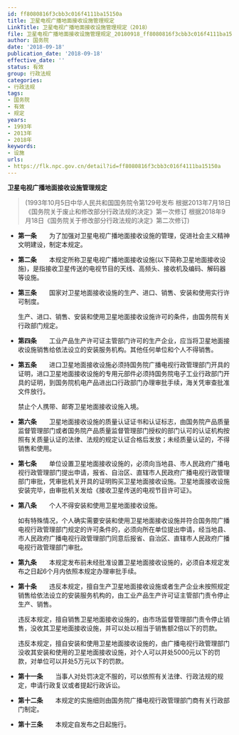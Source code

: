 ```yaml
---
id: ff8080816f3cbb3c016f4111ba15150a
title: 卫星电视广播地面接收设施管理规定
LinkTitle: 卫星电视广播地面接收设施管理规定（2018）
file: 卫星电视广播地面接收设施管理规定_20180918_ff8080816f3cbb3c016f4111ba15150a.docx
author: 国务院
date: '2018-09-18'
publication_date: '2018-09-18'
effective_date: ''
status: 有效
group: 行政法规
categories:
- 行政法规
tags:
- 国务院
- 有效
- 规定
years:
- 1993年
- 2013年
- 2018年
keywords:
- 设施
urls:
- https://flk.npc.gov.cn/detail?id=ff8080816f3cbb3c016f4111ba15150a
---
```


**卫星电视广播地面接收设施管理规定**

> (1993年10月5日中华人民共和国国务院令第129号发布 根据2013年7月18日《国务院关于废止和修改部分行政法规的决定》第一次修订 根据2018年9月18日《国务院关于修改部分行政法规的决定》第二次修订)

- **第一条**　　为了加强对卫星电视广播地面接收设施的管理，促进社会主义精神文明建设，制定本规定。

- **第二条**　　本规定所称卫星电视广播地面接收设施(以下简称卫星地面接收设施)，是指接收卫星传送的电视节目的天线、高频头、接收机及编码、解码器等设施。

- **第三条**　　国家对卫星地面接收设施的生产、进口、销售、安装和使用实行许可制度。

  生产、进口、销售、安装和使用卫星地面接收设施许可的条件，由国务院有关行政部门规定。

- **第四条**　　工业产品生产许可证主管部门许可的生产企业，应当将卫星地面接收设施销售给依法设立的安装服务机构。其他任何单位和个人不得销售。

- **第五条**　　进口卫星地面接收设施必须持国务院广播电视行政管理部门开具的证明，进口卫星地面接收设施的专用元部件必须持国务院电子工业行政部门开具的证明，到国务院机电产品进出口行政部门办理审批手续，海关凭审查批准文件放行。

  禁止个人携带、邮寄卫星地面接收设施入境。

- **第六条**　　卫星地面接收设施的质量认证证书和认证标志，由国务院产品质量监督管理部门或者国务院产品质量监督管理部门授权的部门认可的认证机构按照有关质量认证的法律、法规的规定认证合格后发放；未经质量认证的，不得销售和使用。

- **第七条**　　单位设置卫星地面接收设施的，必须向当地县、市人民政府广播电视行政管理部门提出申请，报省、自治区、直辖市人民政府广播电视行政管理部门审批，凭审批机关开具的证明购买卫星地面接收设施。卫星地面接收设施安装完毕，由审批机关发给《接收卫星传送的电视节目许可证》。

- **第八条**　　个人不得安装和使用卫星地面接收设施。

  如有特殊情况，个人确实需要安装和使用卫星地面接收设施并符合国务院广播电视行政管理部门规定的许可条件的，必须向所在单位提出申请，经当地县、市人民政府广播电视行政管理部门同意后报省、自治区、直辖市人民政府广播电视行政管理部门审批。

- **第九条**　　本规定发布前未经批准设置卫星地面接收设施的，必须自本规定发布之日起6个月内依照本规定办理审批手续。

- **第十条**　　违反本规定，擅自生产卫星地面接收设施或者生产企业未按照规定销售给依法设立的安装服务机构的，由工业产品生产许可证主管部门责令停止生产、销售。

  违反本规定，擅自销售卫星地面接收设施的，由市场监督管理部门责令停止销售，没收其卫星地面接收设施，并可以处以相当于销售额2倍以下的罚款。

  违反本规定，擅自安装和使用卫星地面接收设施的，由广播电视行政管理部门没收其安装和使用的卫星地面接收设施，对个人可以并处5000元以下的罚款，对单位可以并处5万元以下的罚款。

- **第十一条**　　当事人对处罚决定不服的，可以依照有关法律、行政法规的规定，申请行政复议或者提起行政诉讼。

- **第十二条**　　本规定的实施细则由国务院广播电视行政管理部门商有关行政部门制定。

- **第十三条**　　本规定自发布之日起施行。
